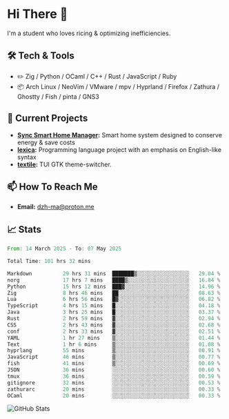# Hi There 👋
I'm a student who loves ricing & optimizing inefficiencies.
## 🛠️ Tech & Tools
- ✏️  Zig / Python / OCaml / C++ / Rust / JavaScript / Ruby
- 📦 Arch Linux / NeoVim / VMware / mpv / Hyprland / Firefox / Zathura / Ghostty / Fish / pinta / GNS3
## 🔭 Current Projects
- **[Sync Smart Home Manager](https://github.com/dzh-ma/sync):** Smart home system designed to conserve energy & save costs
- **[lexica](https://github.com/dzh-ma/lexica):** Programming language project with an emphasis on English-like syntax
- **[textile](https://github.com/dzh-ma/textile):** TUI GTK theme-switcher.
## 📫 How To Reach Me
- **Email:** [dzh-ma@proton.me](mailto:dzh-ma@proton.me)
## 📈 Stats
<!--START_SECTION:waka-->

```rust
From: 14 March 2025 - To: 07 May 2025

Total Time: 101 hrs 32 mins

Markdown          29 hrs 31 mins  ███████▒░░░░░░░░░░░░░░░░░   29.04 %
norg              17 hrs 7 mins   ████▒░░░░░░░░░░░░░░░░░░░░   16.84 %
Python            15 hrs 12 mins  ███▓░░░░░░░░░░░░░░░░░░░░░   14.96 %
Zig               8 hrs 46 mins   ██░░░░░░░░░░░░░░░░░░░░░░░   08.63 %
Lua               6 hrs 56 mins   █▓░░░░░░░░░░░░░░░░░░░░░░░   06.82 %
TypeScript        4 hrs 15 mins   █░░░░░░░░░░░░░░░░░░░░░░░░   04.18 %
Java              3 hrs 25 mins   █░░░░░░░░░░░░░░░░░░░░░░░░   03.37 %
Rust              2 hrs 59 mins   ▓░░░░░░░░░░░░░░░░░░░░░░░░   02.94 %
CSS               2 hrs 43 mins   ▓░░░░░░░░░░░░░░░░░░░░░░░░   02.68 %
conf              2 hrs 33 mins   ▓░░░░░░░░░░░░░░░░░░░░░░░░   02.51 %
YAML              1 hr 27 mins    ▒░░░░░░░░░░░░░░░░░░░░░░░░   01.44 %
Text              1 hr 6 mins     ▒░░░░░░░░░░░░░░░░░░░░░░░░   01.08 %
hyprlang          55 mins         ▒░░░░░░░░░░░░░░░░░░░░░░░░   00.91 %
JavaScript        46 mins         ▒░░░░░░░░░░░░░░░░░░░░░░░░   00.77 %
fish              41 mins         ▒░░░░░░░░░░░░░░░░░░░░░░░░   00.69 %
JSON              36 mins         ░░░░░░░░░░░░░░░░░░░░░░░░░   00.60 %
tmux              36 mins         ░░░░░░░░░░░░░░░░░░░░░░░░░   00.59 %
gitignore         32 mins         ░░░░░░░░░░░░░░░░░░░░░░░░░   00.53 %
zathurarc         20 mins         ░░░░░░░░░░░░░░░░░░░░░░░░░   00.33 %
OCaml             20 mins         ░░░░░░░░░░░░░░░░░░░░░░░░░   00.33 %
```

<!--END_SECTION:waka-->

![GitHub Stats](https://github-readme-stats.vercel.app/api?username=dzh-ma&show_icons=true&theme=transparent)
